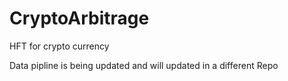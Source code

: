 # CryptoArbitrage
 HFT for crypto currency
 
 Data pipline is being updated and will updated in a different Repo
